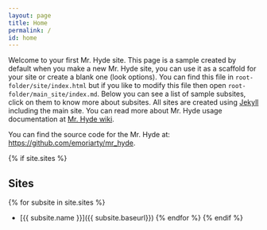 ```yaml
---
layout: page
title: Home
permalink: /
id: home
---
```


Welcome to your first Mr. Hyde site. This page is a sample created by default when you make a new Mr. Hyde site, you can use it as a scaffold for your site or create a blank one (look options). You can find this file in `root-folder/site/index.html` but if you like to modify this file then open `root-folder/main_site/index.md`. 
Below you can see a list of sample subsites, click on them to know more about subsites. 
All sites are created using [Jekyll](http://jekyllrb.com) including the main site. You can read more about Mr. Hyde usage documentation at [Mr. Hyde wiki](https://github.com/emoriarty/mr_hyde/wiki).

You can find the source code for the Mr. Hyde at: <a href="https://github.com/emoriarty/mr_hyde/">https://github.com/emoriarty/mr_hyde</a>.

{% if site.sites %}
## Sites
{% for subsite in site.sites %}
* [{{ subsite.name }}]({{ subsite.baseurl}})
{% endfor %}
{% endif %}
